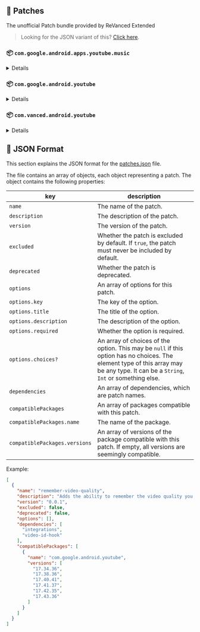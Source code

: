 ## 🧩 Patches

The unofficial Patch bundle provided by ReVanced Extended

> Looking for the JSON variant of this? [Click here](patches.json).

### 📦 `com.google.android.apps.youtube.music`
<details>

| 💊 Patch | 📜 Description | 🏹 Target Version |
|:--------:|:--------------:|:-----------------:|
| `minimized-playback-music` | Enables minimized playback on Kids music. | 5.31.50 |
| `tasteBuilder-remover` | Removes the "Tell us which artists you like" card from the home screen. | 5.31.50 |
| `hide-get-premium` | Removes all "Get Premium" evidences from the avatar menu. | 5.31.50 |
| `custom-branding-music-red` | Changes the YouTube Music launcher icon to your choice (defaults to ReVanced Red). | all |
| `custom-branding-music-revancify` | Changes the YouTube Music launcher icon to your choice (Revancify). | all |
| `compact-header` | Hides the music category bar at the top of the homepage. | 5.31.50 |
| `upgrade-button-remover` | Removes the upgrade tab from the pivot bar. | 5.31.50 |
| `background-play` | Enables playing music in the background. | 5.31.50 |
| `music-microg-support` | Allows YouTube Music ReVanced to run without root and under a different package name. | 5.31.50 |
| `custom-package-name-music` | Allows ReVanced Extended Music to run under a different package name than ReVanced Music (NON-ROOT users only!). | 5.31.50 |
| `music-video-ads` | Removes ads in the music player. | 5.31.50 |
| `codecs-unlock` | Adds more audio codec options. The new audio codecs usually result in better audio quality. | 5.31.50 |
| `exclusive-audio-playback` | Enables the option to play music without video. | 5.31.50 |
| `website-music` | Leave website URL in settings. | all |
| `tablet-mode` | Unlocks landscape mode. | 5.31.50 |
| `black-navbar` | Sets the navigation bar color to black. | 5.31.50 |
</details>

### 📦 `com.google.android.youtube`
<details>

| 💊 Patch | 📜 Description | 🏹 Target Version |
|:--------:|:--------------:|:-----------------:|
| `swipe-controls` | Adds volume and brightness swipe controls. | 17.43.36 |
| `overlay-buttons` | Add overlay buttons for YouTube - copy, copy with timestamp, repeat, download. | 17.43.36 |
| `overlay-buttons-alternative-icon` | Use alternative Icons for the overlay buttons. | 17.43.36 |
| `seekbar-tapping` | Enables tap-to-seek on the seekbar of the video player. | 17.43.36 |
| `disable-create-button` | Hides the create button in the navigation bar. | 17.43.36 |
| `hide-cast-button` | Hides the cast button in the video player. | all |
| `return-youtube-dislike` | Shows the dislike count of videos using the Return YouTube Dislike API. | 17.43.36 |
| `hide-autoplay-button` | Hides the autoplay button in the video player. | 17.43.36 |
| `hide-captions-button` | Hides the captions button in the video player. | 17.43.36 |
| `disable-auto-player-popup-panels` | Disable automatic popup panels (playlist or live chat) on video player. | 17.43.36 |
| `disable-startup-shorts-player` | Disables playing YouTube Shorts when launching YouTube. | 17.43.36 |
| `custom-branding-icon-red` | Changes the YouTube launcher icon to your choice (defaults to ReVanced Red). | all |
| `custom-branding-icon-blue` | Changes the YouTube launcher icon to your choice (ReVanced Blue). | all |
| `custom-branding-icon-revancify` | Changes the YouTube launcher icon to your choice (Revancify). | all |
| `custom-branding-name` | Changes the YouTube launcher name to your choice (defaults to ReVanced Extended). | all |
| `amoled` | Enables pure black theme. | all |
| `materialyou` | Enables MaterialYou theme for Android 12+. | all |
| `remove-playerbutton-background` | Disable Player Button Overlay Background. | all |
| `hide-pip-notification` | Disable pip notification when you first launch pip mode. | 17.43.36 |
| `hide-time-and-seekbar` | Hides progress bar and time counter on videos. | 17.43.36 |
| `hide-watch-in-vr` | Hide the Watch in VR item from the menu item. | 17.43.36 |
| `extended` | Add ReVanced Extended Features. | 17.43.36 |
| `old-quality-layout` | Enables the original quality flyout menu. | 17.43.36 |
| `hide-shorts-button` | Hides the shorts button on the navigation bar. | 17.43.36 |
| `hide-watermark` | Hides creator's watermarks on videos. | 17.43.36 |
| `hide-email-address` | Hides the email address in the account switcher. | 17.43.36 |
| `sponsorblock` | Integrate SponsorBlock. | 17.43.36 |
| `enable-wide-searchbar` | Replaces the search icon with a wide search bar. This will hide the YouTube logo when active. | 17.43.36 |
| `layout-switch` | Tricks the dpi to use some tablet/phone layouts. | 17.43.36 |
| `tablet-mini-player` | Enables the tablet mini player layout. | 17.43.36 |
| `disable-auto-captions` | Disable forced captions from being automatically enabled. | 17.43.36 |
| `minimized-playback` | Enables minimized and background playback. | 17.43.36 |
| `client-spoof` | Spoofs the YouTube or Vanced client to prevent playback issues. | all |
| `client-spoof-v2` | Spoof the YouTube client version to prevent fullscreen rotation issue. | 17.43.36 |
| `translations` | Add Crowdin Translations. | all |
| `custom-video-buffer` | Lets you change the buffers of videos. | 17.43.36 |
| `always-autorepeat` | Always repeats the playing video again. | 17.43.36 |
| `microg-support` | Allows YouTube ReVanced to run without root and under a different package name with Vanced MicroG. | 17.43.36 |
| `custom-package-name` | Allows ReVanced Extended to run under a different package name than ReVanced (NON-ROOT users only!). | 17.43.36 |
| `settings` | Adds settings for ReVanced to YouTube. | all |
| `custom-playback-speed` | Adds more video playback speed options. | 17.43.36 |
| `hdr-auto-brightness` | Makes the brightness of HDR videos follow the system default. | 17.43.36 |
| `hide-button-container` | Removes button container. | 17.43.36 |
| `inapp-browser` | Use an external browser to open the url. | 17.43.36 |
| `parse-uri-redirect` | Follow direct links, bypassing youtube.com/redirect. | 17.43.36 |
| `hide-my-mix` | Remove My Mix from home feed and video player. | 17.43.36 |
| `optimize-resource` | Optimize resources to make your app lightweight, Add missing translations to YouTube. | all |
| `remember-video-quality` | Adds the ability to remember the video quality you chose in the video quality flyout. | 17.43.36 |
| `default-video-speed` | Adds the ability to set default video speed. | 17.43.36 |
| `video-ads` | Removes ads in the video player. | 17.43.36 |
| `general-ads` | Removes general ads. | 17.43.36 |
| `hide-endscreen-cards` | Hides the suggested video cards at the end of a video in fullscreen. | 17.43.36 |
| `hide-info-cards` | Hides info-cards in videos. | 17.43.36 |
| `website` | Leave website URL in ReVanced settings. | all |
</details>

### 📦 `com.vanced.android.youtube`
<details>

| 💊 Patch | 📜 Description | 🏹 Target Version |
|:--------:|:--------------:|:-----------------:|
| `client-spoof` | Spoofs the YouTube or Vanced client to prevent playback issues. | all |
</details>



## 📝 JSON Format

This section explains the JSON format for the [patches.json](patches.json) file.

The file contains an array of objects, each object representing a patch. The object contains the following properties:

| key                           | description                                                                                                                                                                           |
|-------------------------------|---------------------------------------------------------------------------------------------------------------------------------------------------------------------------------------|
| `name`                        | The name of the patch.                                                                                                                                                                |
| `description`                 | The description of the patch.                                                                                                                                                         |
| `version`                     | The version of the patch.                                                                                                                                                             |
| `excluded`                    | Whether the patch is excluded by default. If `true`, the patch must never be included by default.                                                                                     |
| `deprecated`                  | Whether the patch is deprecated.                                                                                                                                                      |
| `options`                     | An array of options for this patch.                                                                                                                                                   |
| `options.key`                 | The key of the option.                                                                                                                                                                |
| `options.title`               | The title of the option.                                                                                                                                                              |
| `options.description`         | The description of the option.                                                                                                                                                        |
| `options.required`            | Whether the option is required.                                                                                                                                                       |
| `options.choices?`            | An array of choices of the option. This may be `null` if this option has no choices. The element type of this array may be any type. It can be a `String`, `Int` or something else.   |
| `dependencies`                | An array of dependencies, which are patch names.                                                                                                                                      |
| `compatiblePackages`          | An array of packages compatible with this patch.                                                                                                                                      |
| `compatiblePackages.name`     | The name of the package.                                                                                                                                                              |
| `compatiblePackages.versions` | An array of versions of the package compatible with this patch. If empty, all versions are seemingly compatible.                                                                      |

Example:

```json
[
  {
    "name": "remember-video-quality",
    "description": "Adds the ability to remember the video quality you chose in the video quality flyout.",
    "version": "0.0.1",
    "excluded": false,
    "deprecated": false,
    "options": [],
    "dependencies": [
      "integrations",
      "video-id-hook"
    ],
    "compatiblePackages": [
      {
        "name": "com.google.android.youtube",
        "versions": [
          "17.34.36",
          "17.38.36",
          "17.40.41",
          "17.41.37",
          "17.42.35",
          "17.43.36"
        ]
      }
    ]
  }
]
```